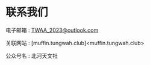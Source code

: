 # 联系我们

电子邮箱 : <TWAA_2023@outlook.com>

关联网站 : [muffin.tungwah.club]<muffin.tungwah.club>

公众号名 : 北河天文社
